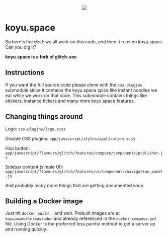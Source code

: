 <p align="center">
  <img src="https://themedata.koyu.space/img/pb-icon.svg">
</p>

# koyu.space

So here's the deal: we all work on this code, and then it runs on koyu.space. Can you dig it?

**koyu.space is a fork of glitch-soc**

## Instructions

If you want the full source code please clone with the `css-plugins` submodule since it contains the koyu.space spice like instant noodles we eat while we work on that code. This submodule contains things like stickers, instance tickers and many more koyu.space features.

## Changing things around

Logo: `css-plugins/logo.scss`

Disable CSS plugins: `app/javascript/styles/application.scss`

Hop button: `app/javascript/flavours/glitch/features/compose/components/publisher.js`

Sidebar content (simple UI): `app/javascript/flavours/glitch/features/ui/components/navigation_panel.js`

And probably many more things that are getting documented soon

## Building a Docker image

Just hit `docker build .` and wait. Prebuilt images are at `koyuawsmbrtn/mastodon` and already referenced in the `docker-compose.yml` file. Using Docker is the preferred less painful method to get a server up and running quickly.
